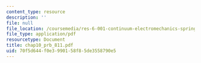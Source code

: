 ```yaml
---
content_type: resource
description: ''
file: null
file_location: /coursemedia/res-6-001-continuum-electromechanics-spring-2009/70f5d644f0e3990158f85de3558790e5_chap10_prb_811.pdf
file_type: application/pdf
resourcetype: Document
title: chap10_prb_811.pdf
uid: 70f5d644-f0e3-9901-58f8-5de3558790e5
---
```

